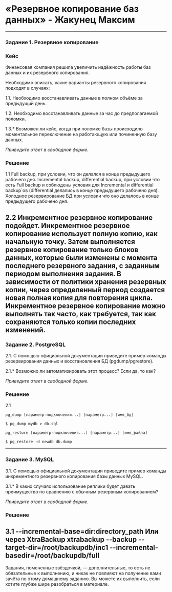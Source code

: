 # «Резервное копирование баз данных» - Жакунец Максим


---

### Задание 1. Резервное копирование

### Кейс
Финансовая компания решила увеличить надёжность работы баз данных и их резервного копирования. 

Необходимо описать, какие варианты резервного копирования подходят в случаях: 

1.1. Необходимо восстанавливать данные в полном объёме за предыдущий день.

1.2. Необходимо восстанавливать данные за час до предполагаемой поломки.

1.3.* Возможен ли кейс, когда при поломке базы происходило моментальное переключение на работающую или починенную базу данных.

*Приведите ответ в свободной форме.*


### Решение

1.1 Full backup, при условии, что он делался в конце предыдущего рабочего дня. Incremental backup, differential backup, при условии что есть Full backup и соблюдены условия для Incremental и differential backup`ов  (differential делались в конце предыдущего рабочено дня). Холодное резервирование БД при условии что оно делалось в конце предыдущего рабочено дня.

2.2 Инкрементное резервное копирование подойдет. Инкрементное резервное копирование использует полную копию, как начальную точку. Затем выполняется резервное копирование только блоков данных, которые были изменены с момента последнего резервного задания, с заданным периодом выполнения задания. В зависимости от политики хранения резервных копии, через определенный период создается новая полная копия для повторения цикла. Инкрементное резервное копирование можно выполнять так часто, как требуется, так как сохраняются только копии последних изменений.
---

### Задание 2. PostgreSQL

2.1. С помощью официальной документации приведите пример команды резервирования данных и восстановления БД (pgdump/pgrestore).

2.1.* Возможно ли автоматизировать этот процесс? Если да, то как?

*Приведите ответ в свободной форме.*

### Решение

2.1 

```
pg_dump [параметр-подключения...] [параметр...] [имя_бд]

$ pg_dump mydb > db.sql

pg_restore [параметр-подключения...] [параметр...] [имя_файла]

$ pg_restore -d newdb db.dump

```

---

### Задание 3. MySQL

3.1. С помощью официальной документации приведите пример команды инкрементного резервного копирования базы данных MySQL. 

3.1.* В каких случаях использование реплики будет давать преимущество по сравнению с обычным резервным копированием?

*Приведите ответ в свободной форме.*

### Решение

3.1 --incremental-base=dir:directory_path
 Или через XtraBackup
xtrabackup --backup --target-dir=/root/backupdb/inc1 --incremental-basedir=/root/backupdb/full
---

Задания, помеченные звёздочкой, — дополнительные, то есть не обязательные к выполнению, и никак не повлияют на получение вами зачёта по этому домашнему заданию. Вы можете их выполнить, если хотите глубже шире разобраться в материале.
